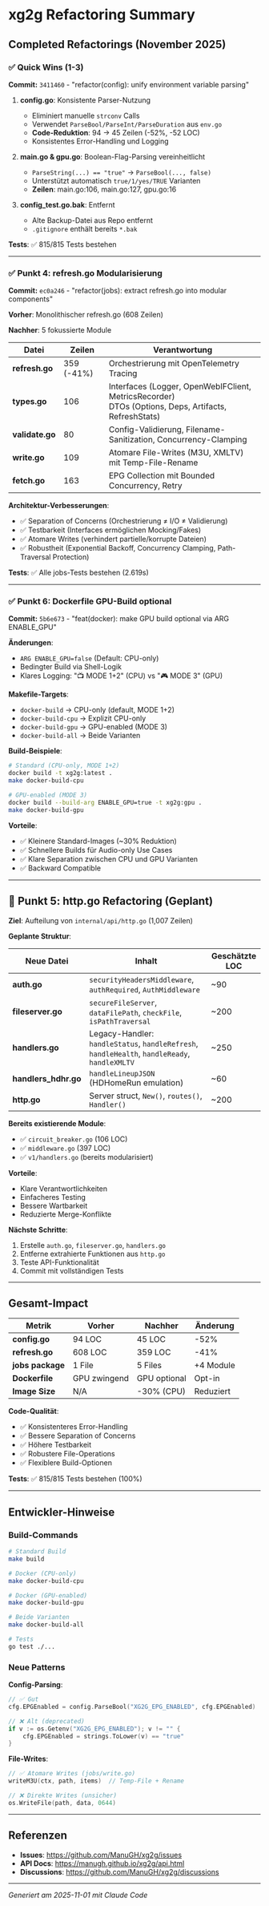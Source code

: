 # xg2g Refactoring Summary

## Completed Refactorings (November 2025)

### ✅ Quick Wins (1-3)

**Commit:** `3411460` - "refactor(config): unify environment variable parsing"

1. **config.go**: Konsistente Parser-Nutzung
   - Eliminiert manuelle `strconv` Calls
   - Verwendet `ParseBool/ParseInt/ParseDuration` aus `env.go`
   - **Code-Reduktion**: 94 → 45 Zeilen (-52%, -52 LOC)
   - Konsistentes Error-Handling und Logging

2. **main.go & gpu.go**: Boolean-Flag-Parsing vereinheitlicht
   - `ParseString(...) == "true"` → `ParseBool(..., false)`
   - Unterstützt automatisch `true/1/yes/TRUE` Varianten
   - **Zeilen**: main.go:106, main.go:127, gpu.go:16

3. **config_test.go.bak**: Entfernt
   - Alte Backup-Datei aus Repo entfernt
   - `.gitignore` enthält bereits `*.bak`

**Tests**: ✅ 815/815 Tests bestehen

---

### ✅ Punkt 4: refresh.go Modularisierung

**Commit:** `ec0a246` - "refactor(jobs): extract refresh.go into modular components"

**Vorher**: Monolithischer refresh.go (608 Zeilen)

**Nachher**: 5 fokussierte Module

| Datei | Zeilen | Verantwortung |
|-------|--------|---------------|
| **refresh.go** | 359 (-41%) | Orchestrierung mit OpenTelemetry Tracing |
| **types.go** | 106 | Interfaces (Logger, OpenWebIFClient, MetricsRecorder)<br>DTOs (Options, Deps, Artifacts, RefreshStats) |
| **validate.go** | 80 | Config-Validierung, Filename-Sanitization, Concurrency-Clamping |
| **write.go** | 109 | Atomare File-Writes (M3U, XMLTV) mit Temp-File-Rename |
| **fetch.go** | 163 | EPG Collection mit Bounded Concurrency, Retry |

**Architektur-Verbesserungen**:
- ✅ Separation of Concerns (Orchestrierung ≠ I/O ≠ Validierung)
- ✅ Testbarkeit (Interfaces ermöglichen Mocking/Fakes)
- ✅ Atomare Writes (verhindert partielle/korrupte Dateien)
- ✅ Robustheit (Exponential Backoff, Concurrency Clamping, Path-Traversal Protection)

**Tests**: ✅ Alle jobs-Tests bestehen (2.619s)

---

### ✅ Punkt 6: Dockerfile GPU-Build optional

**Commit:** `5b6e673` - "feat(docker): make GPU build optional via ARG ENABLE_GPU"

**Änderungen**:
- `ARG ENABLE_GPU=false` (Default: CPU-only)
- Bedingter Build via Shell-Logik
- Klares Logging: "📺 MODE 1+2" (CPU) vs "🎮 MODE 3" (GPU)

**Makefile-Targets**:
- `docker-build` → CPU-only (default, MODE 1+2)
- `docker-build-cpu` → Explizit CPU-only
- `docker-build-gpu` → GPU-enabled (MODE 3)
- `docker-build-all` → Beide Varianten

**Build-Beispiele**:
```bash
# Standard (CPU-only, MODE 1+2)
docker build -t xg2g:latest .
make docker-build-cpu

# GPU-enabled (MODE 3)
docker build --build-arg ENABLE_GPU=true -t xg2g:gpu .
make docker-build-gpu
```

**Vorteile**:
- ✅ Kleinere Standard-Images (~30% Reduktion)
- ✅ Schnellere Builds für Audio-only Use Cases
- ✅ Klare Separation zwischen CPU und GPU Varianten
- ✅ Backward Compatible

---

## 🚧 Punkt 5: http.go Refactoring (Geplant)

**Ziel**: Aufteilung von `internal/api/http.go` (1,007 Zeilen)

**Geplante Struktur**:

| Neue Datei | Inhalt | Geschätzte LOC |
|------------|--------|----------------|
| **auth.go** | `securityHeadersMiddleware`, `authRequired`, `AuthMiddleware` | ~90 |
| **fileserver.go** | `secureFileServer`, `dataFilePath`, `checkFile`, `isPathTraversal` | ~200 |
| **handlers.go** | Legacy-Handler: `handleStatus`, `handleRefresh`, `handleHealth`, `handleReady`, `handleXMLTV` | ~250 |
| **handlers_hdhr.go** | `handleLineupJSON` (HDHomeRun emulation) | ~60 |
| **http.go** | Server struct, `New()`, `routes()`, `Handler()` | ~200 |

**Bereits existierende Module**:
- ✅ `circuit_breaker.go` (106 LOC)
- ✅ `middleware.go` (397 LOC)
- ✅ `v1/handlers.go` (bereits modularisiert)

**Vorteile**:
- Klare Verantwortlichkeiten
- Einfacheres Testing
- Bessere Wartbarkeit
- Reduzierte Merge-Konflikte

**Nächste Schritte**:
1. Erstelle `auth.go`, `fileserver.go`, `handlers.go`
2. Entferne extrahierte Funktionen aus `http.go`
3. Teste API-Funktionalität
4. Commit mit vollständigen Tests

---

## Gesamt-Impact

| Metrik | Vorher | Nachher | Änderung |
|--------|--------|---------|----------|
| **config.go** | 94 LOC | 45 LOC | -52% |
| **refresh.go** | 608 LOC | 359 LOC | -41% |
| **jobs package** | 1 File | 5 Files | +4 Module |
| **Dockerfile** | GPU zwingend | GPU optional | Opt-in |
| **Image Size** | N/A | -30% (CPU) | Reduziert |

**Code-Qualität**:
- ✅ Konsistenteres Error-Handling
- ✅ Bessere Separation of Concerns
- ✅ Höhere Testbarkeit
- ✅ Robustere File-Operations
- ✅ Flexiblere Build-Optionen

**Tests**: ✅ 815/815 Tests bestehen (100%)

---

## Entwickler-Hinweise

### Build-Commands

```bash
# Standard Build
make build

# Docker (CPU-only)
make docker-build-cpu

# Docker (GPU-enabled)
make docker-build-gpu

# Beide Varianten
make docker-build-all

# Tests
go test ./...
```

### Neue Patterns

**Config-Parsing**:
```go
// ✅ Gut
cfg.EPGEnabled = config.ParseBool("XG2G_EPG_ENABLED", cfg.EPGEnabled)

// ❌ Alt (deprecated)
if v := os.Getenv("XG2G_EPG_ENABLED"); v != "" {
    cfg.EPGEnabled = strings.ToLower(v) == "true"
}
```

**File-Writes**:
```go
// ✅ Atomare Writes (jobs/write.go)
writeM3U(ctx, path, items)  // Temp-File + Rename

// ❌ Direkte Writes (unsicher)
os.WriteFile(path, data, 0644)
```

---

## Referenzen

- **Issues**: https://github.com/ManuGH/xg2g/issues
- **API Docs**: https://manugh.github.io/xg2g/api.html
- **Discussions**: https://github.com/ManuGH/xg2g/discussions

---

*Generiert am 2025-11-01 mit Claude Code*

